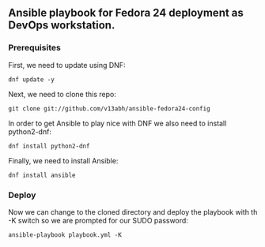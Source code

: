 ## Ansible playbook for Fedora 24 deployment as DevOps workstation.

### Prerequisites

First, we need to update using DNF:

    dnf update -y

Next, we need to clone this repo:

    git clone git://github.com/v13abh/ansible-fedora24-config

In order to get Ansible to play nice with DNF we also need to install python2-dnf:

    dnf install python2-dnf

Finally, we need to install Ansible:

    dnf install ansible

### Deploy

Now we can change to the cloned directory and deploy the playbook with th -K switch so we are prompted for our SUDO password:

    ansible-playbook playbook.yml -K

